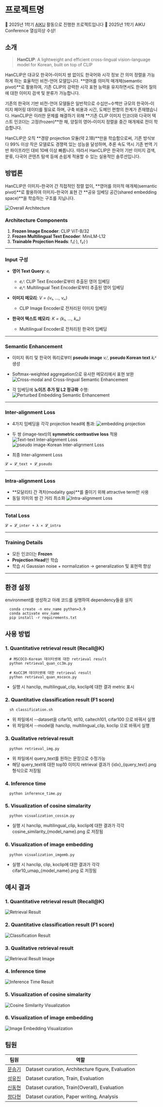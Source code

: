 # 프로젝트명

📢 2025년 1학기 [AIKU](https://github.com/AIKU-Official) 활동으로 진행한 프로젝트입니다
🎉 2025년 1학기 AIKU Conference 열심히상 수상!

## 소개

> **HanCLIP**: A lightweight and efficient cross-lingual vision-language model for Korean, built on top of CLIP

HanCLIP은 대규모 한국어–이미지 쌍 없이도 한국어와 시각 정보 간 의미 정렬을 가능하게 하는 효율적인 비전-언어 모델입니다. **영어를 의미적 매개체(semantic pivot)**로 활용하여, 기존 CLIP의 강력한 시각 표현 능력을 유지하면서도 한국어 질의에 대한 이미지 검색 및 분류가 가능합니다.

기존의 한국어 기반 비전-언어 모델들은 일반적으로 수십만~수백만 규모의 한국어–이미지 페어링 데이터를 필요로 하며, 구축 비용과 시간, 도메인 편향의 한계가 존재했습니다. HanCLIP은 이러한 문제를 해결하기 위해 **기존 CLIP 이미지 인코더와 다국어 텍스트 인코더는 고정(frozen)**한 채, 양질의 영어–이미지 정렬을 중간 매개체로 전이 학습합니다.

HanCLIP은 오직 **경량 projection 모듈(약 2.1B)**만을 학습함으로써, 기존 방식보다 99% 이상 작은 모델로도 경쟁력 있는 성능을 달성하며, 추론 속도 역시 기존 번역 기반 파이프라인 대비 10배 이상 빠릅니다. 따라서 HanCLIP은 한국어 기반 이미지 검색, 분류, 다국어 콘텐츠 탐색 등에 손쉽게 적용할 수 있는 실용적인 솔루션입니다.

## 방법론

HanCLIP은 이미지–한국어 간 직접적인 정렬 없이, **영어를 의미적 매개체(semantic pivot)**로 활용하여 이미지–한국어 표현 간 **공유 임베딩 공간(shared embedding space)**을 학습하는 구조를 지닙니다.

![Overall Architecture](asset/pipeline.png)

### Architecture Components

1. **Frozen Image Encoder**: CLIP ViT-B/32  
2. **Frozen Multilingual Text Encoder**: MiniLM-L12  
3. **Trainable Projection Heads**: f₁(·), f₂(·)

---

### Input 구성

- **영어 Text Query**: *eᵢ*
  - *eᵢᴵ*: CLIP Text Encoder로부터 추출된 영어 임베딩
  - *eᵢᴷ*: Multilingual Text Encoder로부터 추출된 영어 임베딩

- **이미지 메모리**: *V = {v₁, ..., vₙ}*  
  - CLIP Image Encoder로 전처리된 이미지 임베딩

- **한국어 텍스트 메모리**: *K = {k₁, ..., kₘ}*  
  - Multilingual Encoder로 전처리된 한국어 임베딩

---

### Semantic Enhancement

- 이미지 쿼리 및 한국어 쿼리로부터 **pseudo image** *vᵢᴵ*, **pseudo Korean text** *kᵢᴷ* 생성  
- Softmax-weighted aggregation으로 유사한 메모리에서 표현 보완
![Cross-modal and Cross-lingual Semantic Enhancement](asset/semantic_enhancement.png)

- 각 임베딩에 **노이즈 추가 및 L2 정규화** 수행:
![Perturbed Embedding Semantic Enhancement](asset/noise_perturb.png)

---

### Inter-alignment Loss

- 4가지 임베딩을 각각 projection head에 통과:
![embedding projection](asset/embedding_projection.png)

- 두 쌍 (image-text)의 **symmetric contrastive loss** 적용
![Text-text Inter-alignment Loss](asset/text_inter.png)  
![pseudo image-Korean Inter-alignment Loss](asset/pseudo_inter.png)

- 최종 Inter-alignment Loss

```
𝓛 = 𝓛_text + 𝓛_pseudo
```
---

### Intra-alignment Loss

- **모달리티 간 격차(modality gap)**를 줄이기 위해 attractive term만 사용  
- 동일 의미의 쌍 간 거리 최소화
![Intra-alignment Loss](asset/intra.png)

---

### Total Loss

```
𝓛 = 𝓛_inter + λ × 𝓛_intra
```

---

### Training Details

- 모든 인코더는 **Frozen**
- **Projection Head**만 학습
- 학습 시 Gaussian noise + normalization → generalization 및 표현력 향상

---


## 환경 설정
environment를 생성하고 아래 코드를 실행하여 dependency들을 설치

  ```
    conda create -n env_name python=3.9
    conda activate env_name
    pip install -r requirements.txt
  ```

## 사용 방법
### 1. Quantitative retrieval result (Recall@K)
  ```
    # MSCOCO-Korean 데이터셋에 대한 retrieval result
    python retrieval_quan_cc3m.py

    # KoCC3M 데이터셋에 대한 retrieval result
    python retrieval_quan_mscoco.py
  ```
  - 실행 시 hanclip, multilingual_clip, koclip에 대한 결과 metric 표시

### 2. Quantitative classification result (F1 score)
  ```
    sh classification.sh
  ```
  - 위 파일에서 --dataset을 cifar10, stl10, caltech101, cifar100 으로 바꿔서 실행
  - 위 파일에서 --model을 hanclip, multilingual_clip, koclip 으로 바꿔서 실행

### 3. Qualitative retrieval result
  ```
    python retrieval_img.py
  ```
  - 위 파일에서 query_text를 원하는 문장으로 수정가능
  - 해당 query_text에 대한 top10 이미지 retrieval 결과가 {idx}_{query_text}.png 형식으로 저장됨

### 4. Inference time 
  ```
    python inference_time.py
  ```

### 5. Visualization of cosine simalarity
  ```
    python visualization_cossim.py
  ```
  - 실행 시 hanclip, multilingual_clip, koclip에 대한 결과가 각각 cosine_similarity_{model_name}.png 로 저장됨

### 6. Visualization of image embedding
  ```
    python visualization_imgemb.py
  ```
  - 실행 시 hanclip, clip, koclip에 대한 결과가 각각 cifar10_umap_{model_name}.png 로 저장됨

## 예시 결과
### 1. Quantitative retrieval result (Recall@K)
![Retrieval Result](asset/retrieval_quan.png)

### 2. Quantitative classification result (F1 score)
![Classification Result](asset/classification.png)

### 3. Qualitative retrieval result
![Retrieval Result Image](asset/qualitative_result.png)

### 4. Inference time 
![Inference Time Result](asset/inference_time.png)

### 5. Visualization of cosine simalarity
![Cosine Similarity Visualization](asset/cosine_similarity_result.png)

### 6. Visualization of image embedding
![Image Embedding Visualization](asset/image_emb_result.png)

## 팀원

  | 팀원                            | 역할                                       |
| ----------------------------- | ---------------------------------------- |
| [문승기](https://github.com/moon44432) |    Dataset curation, Architecture figure, Evaluation   |
| [성유진](https://github.com/dinyudin203)      |    Dataset curation, Train, Evaluation    |
| [신동현](https://github.com/Donghyun1228)     |    Dataset curation, Train(Overall), Evaluation    |
| [정다현](https://github.com/dhyun22)        |    Dataset curation, Paper writing, Analysis    |
